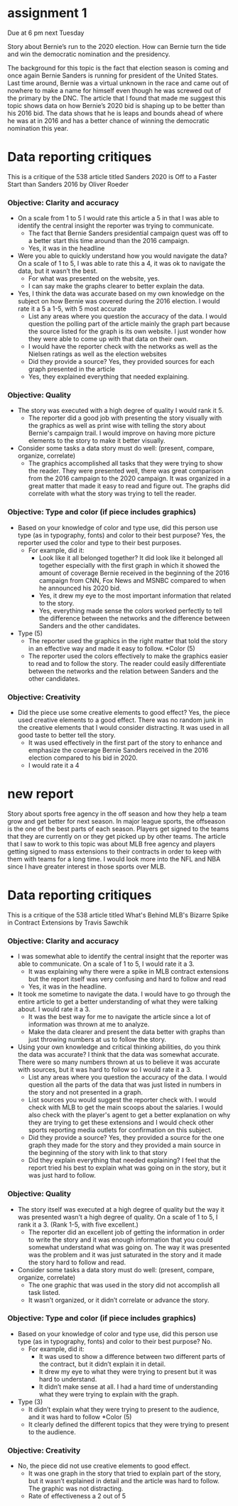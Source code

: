 # assignment 1 
Due at 6 pm next Tuesday

Story about Bernie’s run to the 2020 election. How can Bernie turn the tide and win the democratic nomination and the presidency.

The background for this topic is the fact that election season is coming and once again Bernie Sanders is running for president of the United States. Last time around, Bernie was a virtual unknown in the race and came out of nowhere to make a name for himself even though he was screwed out of the primary by the DNC. The article that I found that made me suggest this topic shows data on how Bernie’s 2020 bid is shaping up to be better than his 2016 bid. The data shows that he is leaps and bounds ahead of where he was at in 2016 and has a better chance of winning the democratic nomination this year.


# Data reporting critiques

This is a critique of the 538 article titled Sanders 2020 is Off to a Faster Start than Sanders 2016 by Oliver Roeder

### Objective: Clarity and accuracy

* On a scale from 1 to 5 I would rate this article a 5 in that I was able to identify the central insight the reporter was trying to communicate. 
   * The fact that Bernie Sanders presidential campaign quest was off to a better start this time around than the 2016 campaign.
   * Yes, it was in the headline
* Were you able to quickly understand how you would navigate the data? On a scale of 1 to 5, I was able to rate this a 4, it was ok to navigate the data, but it wasn’t the best.
   * For what was presented on the website, yes.
   * I can say make the graphs clearer to better explain the data.
* Yes, I think the data was accurate based on my own knowledge on the subject on how Bernie was covered during the 2016 election. I would rate it a 5 a 1-5, with 5 most accurate
   * List any areas where you question the accuracy of the data. I would question the polling part of the article mainly the graph part because the source listed for the graph is its own website. I just wonder how they were able to come up with that data on their own.
   * I would have the reporter check with the networks as well as the Nielsen ratings as well as the election websites
   * Did they provide a source? Yes, they provided sources for each graph presented in the article
   * Yes, they explained everything that needed explaining.

### Objective: Quality

* The story was executed with a high degree of quality I would rank it 5. 
   * The reporter did a good job with presenting the story visually with the graphics as well as print wise with telling the story about Bernie's campaign trail. I would improve on having more picture elements to the story to make it better visually.
* Consider some tasks a data story must do well: (present, compare, organize, correlate)
   * The graphics accomplished all tasks that they were trying to show the reader. They were presented well, there was great comparison from the 2016 campaign to the 2020 campaign. It was organized in a great matter that made it easy to read and figure out. The graphs did correlate with what the story was trying to tell the reader.
   

### Objective: Type and color (if piece includes graphics)

* Based on your knowledge of color and type use, did this person use type (as in typography, fonts) and color to their best purpose? Yes, the reporter used the color and type to their best purposes.
   * For example, did it: 
       * Look like it all belonged together? It did look like it belonged all together especially with the first graph in which it showed the amount of coverage Bernie received in the beginning of the 2016 campaign from CNN, Fox News and MSNBC compared to when he announced his 2020 bid.
       * Yes, it drew my eye to the most important information that related to the story.
       * Yes, everything made sense the colors worked perfectly to tell the difference between the networks and the difference between Sanders and the other candidates.
* Type (5)
   * The reporter used the graphics in the right matter that told the story in an effective way and made it easy to follow.
*Color (5)
   * The reporter used the colors effectively to make the graphics easier to read and to follow the story. The reader could easily differentiate between the networks and the relation between Sanders and the other candidates.
   
### Objective: Creativity

* Did the piece use some creative elements to good effect? Yes, the piece used creative elements to a good effect.  There was no random junk in the creative elements that I would consider distracting. It was used in all good taste to better tell the story.
   * It was used effectively in the first part of the story to enhance and emphasize the coverage Bernie Sanders received in the 2016 election compared to his bid in 2020.
   * I would rate it a 4 

# new report

Story about sports free agency in the off season and how they help a team grow and get better for next season. In major league sports, the offseason is the one of the best parts of each season. Players get signed to the teams that they are currently on or they get picked up by other teams. The article that I saw to work to this topic was about MLB free agency and players getting signed to mass extensions to their contracts in order to keep with them with teams for a long time. I would look more into the NFL and NBA since I have greater interest in those sports over MLB.

# Data reporting critiques

This is a critique of the 538 article titled What's Behind MLB's Bizarre Spike in Contract Extensions by Travis Sawchik

### Objective: Clarity and accuracy

* I was somewhat able to identify the central insight that the reporter was able to communicate. On a scale of 1 to 5, I would rate it a 3. 
   * It was explaining why there were a spike in MLB contract extensions but the report itself was very confusing and hard to follow and read
   * Yes, it was in the headline.
* It took me sometime to navigate the data. I would have to go through the entire article to get a better understanding of what they were talking about. I would rate it a 3.
   * It was the best way for me to navigate the article since a lot of information was thrown at me to analyze.
   * Make the data clearer and present the data better with graphs than just throwing numbers at us to follow the story.
* Using your own knowledge and critical thinking abilities, do you think the data was accurate? I think that the data was somewhat accurate. There were so many numbers thrown at us to believe it was accurate with sources, but it was hard to follow so I would rate it a 3.
   * List any areas where you question the accuracy of the data. I would question all the parts of the data that was just listed in numbers in the story and not presented in a graph.
   * List sources you would suggest the reporter check with. I would check with MLB to get the main scoops about the salaries. I would also check with the player's agent to get a better explanation on why they are trying to get these extensions and I would check other sports reporting media outlets for confirmation on this subject.
   * Did they provide a source? Yes, they provided a source for the one graph they made for the story and they provided a main source in the beginning of the story with link to that story 
   * Did they explain everything that needed explaining? I feel that the report tried his best to explain what was going on in the story, but it was just hard to follow.

### Objective: Quality

* The story itself was executed at a high degree of quality but the way it was presented wasn’t a high degree of quality. On a scale of 1 to 5, I rank it a 3. (Rank 1-5, with five excellent.)
   * The reporter did an excellent job of getting the information in order to write the story and it was enough information that you could somewhat understand what was going on. The way it was presented was the problem and it was just saturated in the story and it made the story hard to follow and read.
* Consider some tasks a data story must do well: (present, compare, organize, correlate)
   * The one graphic that was used in the story did not accomplish all task listed.
   * It wasn’t organized, or it didn’t correlate or advance the story.

### Objective: Type and color (if piece includes graphics)

* Based on your knowledge of color and type use, did this person use type (as in typography, fonts) and color to their best purpose? No.
   * For example, did it: 
       * It was used to show a difference between two different parts of the contract, but it didn’t explain it in detail.
       * It drew my eye to what they were trying to present but it was hard to understand.
       * It didn’t make sense at all. I had a hard time of understanding what they were trying to explain with the graph.
* Type (3)
   * It didn’t explain what they were trying to present to the audience, and it was hard to follow
*Color (5)
   * It clearly defined the different topics that they were trying to present to the audience.
   
### Objective: Creativity

* No, the piece did not use creative elements to good effect.
   * It was one graph in the story that tried to explain part of the story, but it wasn’t explained in detail and the article was hard to follow. The graphic was not distracting.
   * Rate of effectiveness a 2 out of 5
